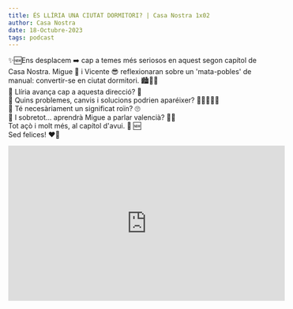 ```yaml
---
title: ÉS LLÍRIA UNA CIUTAT DORMITORI? | Casa Nostra 1x02
author: Casa Nostra
date: 18-Octubre-2023
tags: podcast
---
```


<p>✨🆕Ens desplacem ➡️ cap a temes més seriosos en aquest segon capítol de Casa Nostra.
Migue 🥸 i Vicente 😎 reflexionaran sobre un &#39;mata-pobles&#39; de manual: convertir-se en ciutat dormitori. 🏙️🌆😴
<br>📌 Llíria avança cap a aquesta direcció? 🤔 
<br>📌 Quins problemes, canvis i solucions podrien aparéixer? 🤷🏻‍♂️🤷🏻
<br>📌 Té necesàriament un significat roïn? 🙄
<br>📌 I sobretot... aprendrà Migue a parlar valencià? 😶‍🌫️
<br>Tot açò i molt més, al capítol d&#39;avui. 🙌 🆕
<br>Sed felices! ❤️🫶</p>

<iframe width="560" height="315" src="https://www.youtube.com/embed/DL6KZhexmhM?si=PVRhJRlBt1cd7uPS" title="YouTube video player" frameborder="0" allow="accelerometer; autoplay; clipboard-write; encrypted-media; gyroscope; picture-in-picture; web-share" referrerpolicy="strict-origin-when-cross-origin" allowfullscreen></iframe>

